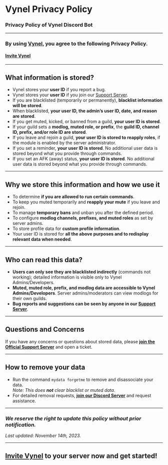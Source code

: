 # Vynel Privacy Policy

### Privacy Policy of Vynel Discord Bot

---

### By using [**Vynel**](https://discord.com/api/oauth2/authorize?client_id=1349486303485366282&permissions=8&scope=bot), you agree to the following **Privacy Policy.**  
#### [Invite Vynel](https://discord.com/api/oauth2/authorize?client_id=1349486303485366282&permissions=8&scope=bot)

---

## What information is stored?

- Vynel stores your **user ID** if you report a bug.
- Vynel stores your **user ID** if you join our [Support Server](https://discord.gg/schill).
- If you are blacklisted (temporarily or permanently), **blacklist information will be stored**.
- When blacklisted, **your user ID, the admin’s user ID, date, and reason are stored**.
- If you get muted, kicked, or banned from a guild, **your user ID is stored**.
- If your guild sets a **modlog, muted role, or prefix**, the **guild ID, channel ID, prefix, and/or role ID are stored**.
- If you leave and rejoin a guild, **your user ID is stored to reapply roles**, if the module is enabled by the server administrator.
- If you set a reminder, **your user ID is stored**. No additional user data is stored beyond what you provide through commands.
- If you set an AFK (away) status, **your user ID is stored**. No additional user data is stored beyond what you provide through commands.

---

## Why we store this information and how we use it

- To determine **if you are allowed to run certain commands**.
- To keep you muted temporarily and **reapply your mute** if you leave and rejoin.
- To manage **temporary bans** and unban you after the defined period.
- To configure **modlog channels, prefixes, and muted roles** as set by server admins.
- To store profile data for **custom profile information**.
- Your user ID is stored for **all the above purposes and to redisplay relevant data when needed**.

---

## Who can read this data?

- **Users can only see they are blacklisted indirectly** (commands not working); detailed information is visible only to Vynel Admins/Developers.
- **Muted, muted role, prefix, and modlog data are accessible to Vynel Admins/Developers**. Server admins/moderators can view modlogs for their own guilds.
- **Bug reports and suggestions can be seen by anyone in our [Support Server](https://discord.gg/schill)**.

---

## Questions and Concerns

If you have any concerns or questions about stored data, please **[join the Official Support Server](https://discord.gg/schill)** and open a ticket.

---

## How to remove your data

- Run the command `mydata forgetme` to remove and disassociate your data.  
  *Note: This does **not** clear blacklist or muted data.*
- For detailed removal requests, **[join our Discord Server](https://discord.gg/schill)** and request assistance.

---

### *We reserve the right to update this policy without prior notification.*
_Last updated: November 14th, 2023._

---

## [Invite Vynel](https://discord.com/api/oauth2/authorize?client_id=1349486303485366282&permissions=8&scope=bot) to your server now and get started!
